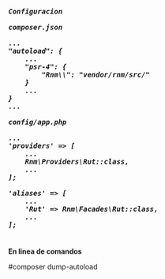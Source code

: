 <pre>

<h5>Configuracion</b>

<b>composer.json</b>
            
...
"autoload": {
    ...
    "psr-4": {
        "Rnm\\": "vendor/rnm/src/"
    }
    ...
}
...

<b>config/app.php</b>

...
'providers' => [
    ...
    Rnm\Providers\Rut::class,
    ...
];

'aliases' => [
    ...
    'Rut' => Rnm\Facades\Rut::class,
    ...
];
</pre>

<b>En linea de comandos</b>

#composer dump-autoload
